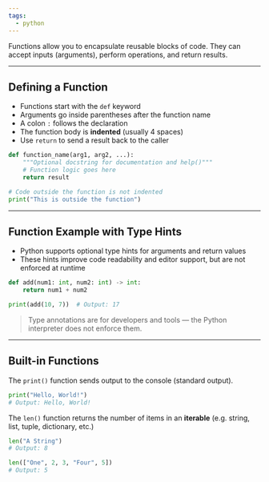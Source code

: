 ```yaml
---
tags:
  - python
---
```

Functions allow you to encapsulate reusable blocks of code. They can accept inputs (arguments), perform operations, and return results.

---

## Defining a Function
- Functions start with the `def` keyword
- Arguments go inside parentheses after the function name
- A colon `:` follows the declaration
- The function body is **indented** (usually 4 spaces)
- Use `return` to send a result back to the caller

```python
def function_name(arg1, arg2, ...):
    """Optional docstring for documentation and help()"""
    # Function logic goes here
    return result

# Code outside the function is not indented
print("This is outside the function")
```

---
## Function Example with Type Hints
- Python supports optional type hints for arguments and return values
- These hints improve code readability and editor support, but are not enforced at runtime

```python
def add(num1: int, num2: int) -> int:
    return num1 + num2

print(add(10, 7))  # Output: 17
```

> Type annotations are for developers and tools — the Python interpreter does not enforce them.

---
## Built-in Functions

The `print()` function sends output to the console (standard output).

```python
print("Hello, World!")
# Output: Hello, World!
```

The `len()` function returns the number of items in an **iterable** (e.g. string, list, tuple, dictionary, etc.)

```python
len("A String")
# Output: 8

len(["One", 2, 3, "Four", 5])
# Output: 5
```
